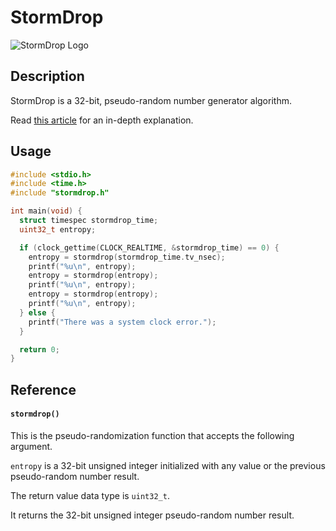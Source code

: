 # StormDrop
![StormDrop Logo](https://repository-images.githubusercontent.com/743602480/00d0e520-07e5-4dee-99f2-eaa277a8691e)

## Description
StormDrop is a 32-bit, pseudo-random number generator algorithm.

Read [this article](stormdrop-is-a-new-32-bit-prng-that-passes-statistical-tests-with-efficient-resource-usage-59b6d6d9c1a8) for an in-depth explanation.

## Usage
``` c
#include <stdio.h>
#include <time.h>
#include "stormdrop.h"

int main(void) {
  struct timespec stormdrop_time;
  uint32_t entropy;

  if (clock_gettime(CLOCK_REALTIME, &stormdrop_time) == 0) {
    entropy = stormdrop(stormdrop_time.tv_nsec);
    printf("%u\n", entropy);
    entropy = stormdrop(entropy);
    printf("%u\n", entropy);
    entropy = stormdrop(entropy);
    printf("%u\n", entropy);
  } else {
    printf("There was a system clock error.");
  }

  return 0;
}
```

## Reference
#### `stormdrop()`
This is the pseudo-randomization function that accepts the following argument.

`entropy` is a 32-bit unsigned integer initialized with any value or the previous pseudo-random number result.

The return value data type is `uint32_t`.

It returns the 32-bit unsigned integer pseudo-random number result.
